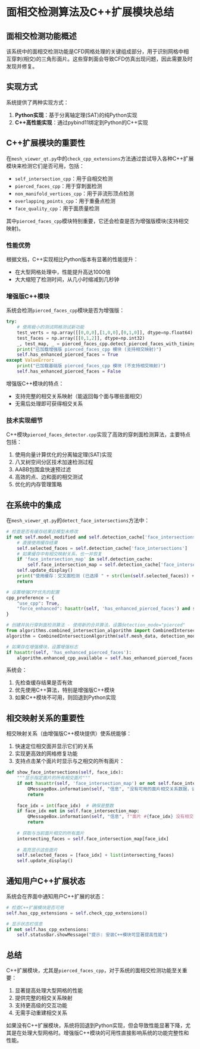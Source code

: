 # 面相交检测算法及C++扩展模块总结

## 面相交检测功能概述

该系统中的面相交检测功能是CFD网格处理的关键组成部分，用于识别网格中相互穿刺(相交)的三角形面片。这些穿刺面会导致CFD仿真出现问题，因此需要及时发现并修复。

## 实现方式

系统提供了两种实现方式：
1. **Python实现**：基于分离轴定理(SAT)的纯Python实现
2. **C++高性能实现**：通过pybind11绑定到Python的C++实现

## C++扩展模块的重要性

在`mesh_viewer_qt.py`中的`check_cpp_extensions`方法通过尝试导入各种C++扩展模块来检测它们是否可用，包括：

- `self_intersection_cpp`：用于自相交检测
- `pierced_faces_cpp`：用于穿刺面检测
- `non_manifold_vertices_cpp`：用于非流形顶点检测
- `overlapping_points_cpp`：用于重叠点检测
- `face_quality_cpp`：用于面质量检测

其中`pierced_faces_cpp`模块特别重要，它还会检查是否为增强版模块(支持相交映射)。

### 性能优势

根据文档，C++实现相比Python版本有显著的性能提升：
- 在大型网格处理中，性能提升高达1000倍
- 大大缩短了检测时间，从几小时缩减到几秒钟

### 增强版C++模块

系统会检测`pierced_faces_cpp`模块是否为增强版：
```python
try:
    # 使用极小的测试网格测试新功能
    test_verts = np.array([[0,0,0],[1,0,0],[0,1,0]], dtype=np.float64)
    test_faces = np.array([[0,1,2]], dtype=np.int32)
    _, test_map, _ = pierced_faces_cpp.detect_pierced_faces_with_timing(test_faces, test_verts)
    print("已加载增强版 pierced_faces_cpp 模块 (支持相交映射)")
    self.has_enhanced_pierced_faces = True
except ValueError:
    print("已加载基础版 pierced_faces_cpp 模块 (不支持相交映射)")
    self.has_enhanced_pierced_faces = False
```

增强版C++模块的特点：
- 支持完整的相交关系映射（能返回每个面与哪些面相交）
- 无需后处理即可获得相交关系

### 技术实现细节

C++模块`pierced_faces_detector.cpp`实现了高效的穿刺面检测算法，主要特点包括：

1. 使用向量计算优化的分离轴定理(SAT)实现
2. 八叉树空间分区技术加速检测过程
3. AABB包围盒快速预过滤
4. 高效的点、边和面的相交测试
5. 优化的内存管理策略

## 在系统中的集成

在`mesh_viewer_qt.py`的`detect_face_intersections`方法中：

```python
# 检查是否有缓存结果且模型未修改
if not self.model_modified and self.detection_cache['face_intersections'] is not None:
    # 直接使用缓存结果
    self.selected_faces = self.detection_cache['face_intersections']
    # 如果缓存中有相交映射关系，也一并恢复
    if 'face_intersection_map' in self.detection_cache:
        self.face_intersection_map = self.detection_cache['face_intersection_map']
    self.update_display()
    print("使用缓存：交叉面检测 (已选择 " + str(len(self.selected_faces)) + " 个面)")
    return

# 设置增强CPP优先的配置
cpp_preference = {
    "use_cpp": True,
    "force_enhanced": hasattr(self, 'has_enhanced_pierced_faces') and self.has_enhanced_pierced_faces
}

# 创建并执行穿刺面检测算法 - 使用新的合并算法，设置detection_mode="pierced"
from algorithms.combined_intersection_algorithm import CombinedIntersectionAlgorithm
algorithm = CombinedIntersectionAlgorithm(self.mesh_data, detection_mode="pierced")

# 如果存在增强模块，设置增强标志
if hasattr(self, 'has_enhanced_pierced_faces'):
    algorithm.enhanced_cpp_available = self.has_enhanced_pierced_faces
```

系统会：
1. 先检查缓存结果是否有效
2. 优先使用C++算法，特别是增强版C++模块
3. 如果C++模块不可用，则回退到Python实现

## 相交映射关系的重要性

相交映射关系（由增强版C++模块提供）使系统能够：
1. 快速定位相交面并显示它们的关系
2. 实现更高效的网格修复功能
3. 支持点击某个面片时显示与之相交的所有面片：

```python
def show_face_intersections(self, face_idx):
    """显示指定面片的所有相交面片"""
    if not hasattr(self, 'face_intersection_map') or not self.face_intersection_map:
        QMessageBox.information(self, "信息", "没有可用的面片相交关系数据，请先运行相交检测。")
        return
    
    face_idx = int(face_idx)  # 确保是整数
    if face_idx not in self.face_intersection_map:
        QMessageBox.information(self, "信息", f"面片 #{face_idx} 没有相交关系。")
        return
    
    # 获取与当前面片相交的所有面片
    intersecting_faces = self.face_intersection_map[face_idx]
    
    # 高亮显示这些面片
    self.selected_faces = [face_idx] + list(intersecting_faces)
    self.update_display()
```

## 通知用户C++扩展状态

系统会在界面中通知用户C++扩展的状态：

```python
# 检查C++扩展模块是否可用
self.has_cpp_extensions = self.check_cpp_extensions()

# 显示状态栏信息
if not self.has_cpp_extensions:
    self.statusBar.showMessage("提示: 安装C++模块可显著提高性能")
```

## 总结

C++扩展模块，尤其是`pierced_faces_cpp`，对于系统的面相交检测功能至关重要：

1. 显著提高处理大型网格的性能
2. 提供完整的相交关系映射
3. 支持更高级的交互功能
4. 无需手动重建相交关系

如果没有C++扩展模块，系统将回退到Python实现，但会导致性能显著下降，尤其是在处理大型网格时。增强版C++模块的可用性直接影响系统的功能完整性和性能。 